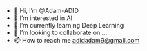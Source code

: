 - 👋 Hi, I’m @Adam-ADID
- 👀 I’m interested in AI
- 🌱 I’m currently learning Deep Learning
- 💞️ I’m looking to collaborate on ...
- 📫 How to reach me adidadam9@gmail.com

<!---
Adam-ADID/Adam-ADID is a ✨ special ✨ repository because its `README.md` (this file) appears on your GitHub profile.
You can click the Preview link to take a look at your changes.
--->
